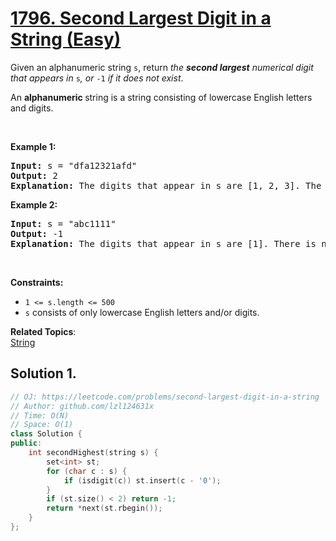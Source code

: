 # [1796. Second Largest Digit in a String (Easy)](https://leetcode.com/problems/second-largest-digit-in-a-string)

<p>Given an alphanumeric string <code>s</code>, return <em>the <strong>second largest</strong> numerical digit that appears in </em><code>s</code><em>, or </em><code>-1</code><em> if it does not exist</em>.</p>

<p>An <strong>alphanumeric</strong><strong> </strong>string is a string consisting of lowercase English letters and digits.</p>

<p>&nbsp;</p>
<p><strong>Example 1:</strong></p>

<pre><strong>Input:</strong> s = "dfa12321afd"
<strong>Output:</strong> 2
<strong>Explanation:</strong> The digits that appear in s are [1, 2, 3]. The second largest digit is 2.
</pre>

<p><strong>Example 2:</strong></p>

<pre><strong>Input:</strong> s = "abc1111"
<strong>Output:</strong> -1
<strong>Explanation:</strong> The digits that appear in s are [1]. There is no second largest digit. 
</pre>

<p>&nbsp;</p>
<p><strong>Constraints:</strong></p>

<ul>
	<li><code>1 &lt;= s.length &lt;= 500</code></li>
	<li><code>s</code> consists of only lowercase English letters and/or digits.</li>
</ul>


**Related Topics**:  
[String](https://leetcode.com/tag/string/)

## Solution 1.

```cpp
// OJ: https://leetcode.com/problems/second-largest-digit-in-a-string
// Author: github.com/lzl124631x
// Time: O(N)
// Space: O(1)
class Solution {
public:
    int secondHighest(string s) {
        set<int> st;
        for (char c : s) {
            if (isdigit(c)) st.insert(c - '0');
        }
        if (st.size() < 2) return -1;
        return *next(st.rbegin());
    }
};
```